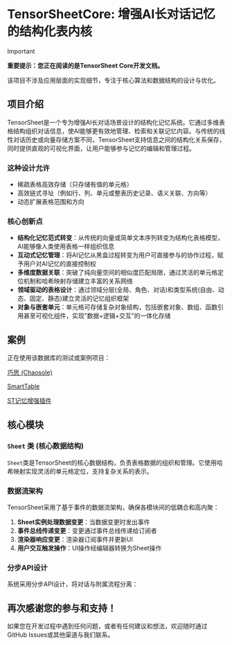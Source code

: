 
# TensorSheetCore: 增强AI长对话记忆的结构化表内核

> [!IMPORTANT]
> **重要提示：您正在阅读的是TensorSheet Core开发文档。**
>
> 该项目不涉及应用层面的实现细节，专注于核心算法和数据结构的设计与优化。

## 项目介绍

TensorSheet是一个专为增强AI长对话场景设计的结构化记忆系统。它通过多维表格结构组织对话信息，使AI能够更有效地管理、检索和关联记忆内容。与传统的线性对话历史或向量存储方案不同，TensorSheet支持信息之间的结构化关系保存，同时提供直观的可视化界面，让用户能够参与记忆的编辑和管理过程。

### 这种设计允许
- 稀疏表格高效存储（只存储有值的单元格）
- 高效链式寻址（例如行、列、单元或整表历史记录、语义关联、方向等）
- 动态扩展表格范围和方向

### 核心创新点

- **结构化记忆范式转变**：从传统的向量或简单文本序列转变为结构化表格模型，AI能够像人类使用表格一样组织信息
- **互动式记忆管理**：将AI记忆从黑盒过程转变为用户可直接参与的协作过程，赋予用户对AI记忆的直接控制权
- **多维度数据关联**：突破了纯向量空间的相似度匹配局限，通过灵活的单元格定位机制和哈希映射存储建立丰富的关系网络
- **领域驱动的表格设计**：通过领域分层(全局、角色、对话)和类型系统(自由、动态、固定、静态)建立灵活的记忆组织框架
- **对象与嵌套单元**：单元格可存储复杂对象结构，包括嵌套对象、数组、函数引用甚至可视化组件，实现"数据+逻辑+交互"的一体化存储

## 案例
正在使用该数据库的测试或案例项目：

[巧思 (Chaosole)]()

[SmartTable]()

[ST记忆增强插件](https://github.com/muyoou/st-memory-enhancement/tree/dev)


## 核心模块

### `Sheet` 类 (核心数据结构)

`Sheet`类是TensorSheet的核心数据结构，负责表格数据的组织和管理。它使用哈希映射实现灵活的单元格定位，支持复杂关系的表示。

### 数据流架构

TensorSheet采用了基于事件的数据流架构，确保各模块间的低耦合和高内聚：

1. **Sheet实例处理数据变更**：当数据变更时发出事件
2. **事件总线传递变更**：变更通过事件总线传递给订阅者
3. **渲染器响应变更**：渲染器订阅事件并更新UI
4. **用户交互触发操作**：UI操作经编辑器转换为Sheet操作

### 分步API设计

系统采用分步API设计，将对话与附属流程分离：

## 再次感谢您的参与和支持！

如果您在开发过程中遇到任何问题，或者有任何建议和想法，欢迎随时通过GitHub Issues或其他渠道与我们联系。
